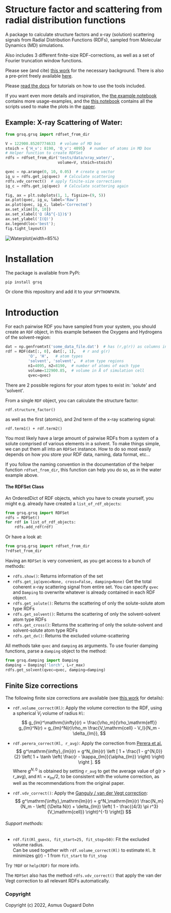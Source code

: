 Structure factor and scattering from radial distribution functions
==================================================================
A package to calculate structure factors and x-ray (solution) scattering signals from Radial Distribution Functions (RDFs), sampled from Molecular Dynamics (MD) simulations. 

Also includes 3 different finite-size RDF-corrections, as well as a set of Fourier truncation window functions. 

Please see (and cite) [this work](https://doi.org/10.1063/5.0164365) for the necessary background. There
is also a pre-print freely available [here](https://chemrxiv.org/engage/chemrxiv/article-details/6494035f24989702c2c4307d).

Please [read the docs](https://grsq.readthedocs.io/) for tutorials on how to use the tools included. 

If you want even more details and inspiration, 
the [the example notebook](https://gitlab.com/asod/grsq/-/blob/main/examples/examples.ipynb) contains more usage-examples, and 
the [this notebook](https://gitlab.com/asod/grsq_examples/-/blob/main/plots.ipynb?ref_type=heads) contains all the scripts
used to make the plots in the [paper](https://doi.org/10.1063/5.0164365).


Example: X-ray Scattering of Water:
-----------------------------------

```python
from grsq.grsq import rdfset_from_dir

V = 122900.85207774633  # volume of MD box
stoich = {'H_v': 8190, 'O_v': 4095}  # number of atoms in MD box
# Helper function to create RDFSet
rdfs = rdfset_from_dir('tests/data/xray_water/', 
                       volume=V, stoich=stoich)

qvec = np.arange(0, 10, 0.05)  # create q vector
ig_u = rdfs.get_iq(qvec)  # Calculate scattering
rdfs.vdv_correct()  # apply finite-size corrections
ig_c = rdfs.get_iq(qvec)  # Calculate scattering again

fig, ax = plt.subplots(1, 1, figsize=(9, 5)) 
ax.plot(qvec, ig_u, label='Raw')
ax.plot(qvec, ig_c, label='Corrected')
ax.set_xlim([0, 10])
ax.set_xlabel('Q (Å$^{-1})$')
ax.set_ylabel('I(Q)')
ax.legend(loc='best');
fig.tight_layout()

```
![Waterplot](https://gitlab.com/asod/grsq/-/raw/main/gfx/iqwater.png){width=85%}

Installation
============
The package is available from PyPi:
```
pip install grsq
```
Or clone this repository and add it to your `$PYTHONPATH`. 

Introduction
============
For each pairwise RDF you have sampled from your system, you should create an `RDF` object, in this example between the Oxygens and Hydrogens of the solvent-region:
```python
dat = np.genfromtxt('some_data_file.dat')  # has (r,g(r)) as columns in this example
rdf = RDF(dat[:, 0], dat[:, 1],   # r and g(r)
          'O', 'H',   # atom types
          'solvent', 'solvent',  # atom type regions
          n1=4095, n2=8190,  # number of atoms of each type
          volume=122900.85,  # volume in Å of simulation cell
          qvec=qvec)
```
There are 2 possible regions for your atom types to exist in: 'solute' and 'solvent'. 

From a single `RDF` object, you can calculate the structure factor: 
```
rdf.structure_factor()
```
as well as the first (atomic), and 2nd term of the x-ray scattering signal:
```
rdf.term1() + rdf.term2()
```

You most likely have a large amount of pairwise RDFs from a system of a solute comprised of various elements in a solvent. To make things simple, we can put them all into an `RDFSet` instance. How to do so most easily depends on how you store your RDF data, naming, data format, etc... 

If you follow the naming convention in the documentation of the helper function `rdfset_from_dir`, this function can help you do so, as in the water example above. 

#### The RDFSet Class
An OrderedDict of RDF objects, which you have to create yourself, you might e.g. already have created a `list_of_rdf_objects`:
```python
from grsq.grsq import RDFSet
rdfs = RDFSet()
for rdf in list_of_rdf_objects:
    rdfs.add_rdf(rdf)
```
Or have a look at:
```python
from grsq.grsq import rdfset_from_dir
?rdfset_from_dir
```
Having an `RDFSet` is very convenient, as you get access to a bunch of methods:
- `rdfs.show()`: Returns information of the set
- `rdfs.get_iq(qvec=None, cross=False, damping=None)` Get the total coherent x-ray scattering signal from entire set.  You can specify `qvec` and `Damping` to overwrite whatever is already contained in each RDF object.  
- `rdfs.get_solute()`: Returns the scattering of only the solute-solute atom type RDFs  
- `rdfs.get_solvent()`: Returns the scattering of only the solvent-solvent atom type RDFs  
- `rdfs.get_cross()`: Returns the scattering of only the solute-solvent and solvent-solute atom type RDFs  
- `rdfs.get_dv()`: Returns the excluded volume-scattering

All methods take `qvec` and `damping` as arguments. To use fourier damping functions, parse a `damping` object to the method:
```python
from grsq.damping import Damping
damping = Damping('lorch', L=r_max)
rdfs.get_solvent(qvec=qvec, damping=damping)
```

## Finite Size corrections
The following finite size corrections are available (see [this work](https://doi.org/10.26434/chemrxiv-2023-69m82) for details):
- `rdf.volume_correct(Rl)`: Apply the volume correction to the RDF, using a spherical $V_l$ volume of radius `Rl`:
$$
g_{lm}^\mathrm{\infty}(r) = \frac{\rho_m}{\rho_\mathrm{eff}} g_{lm}^N(r) =  g_{lm}^N(r)\rho_m \frac{V_\mathrm{cell} - V_l}{N_m - \delta_{lm}},
$$
- `rdf.perera_correct(Rl, r_avg)`: Apply the correction from [Perera et al.](https://doi.org/10.1039/c3fd00072a)
$$
    g^\mathrm{\infty}_{lm}(r) = g^N_{lm}(r) \left [ 
                    1 + \frac{1 - g^{N,0}}{2}  \left( 1 + \tanh \left( \frac{r - \kappa_{lm}}{\alpha_{lm}} \right)   \right)
                  \right ].
$$
Where $g^{N,0}$ is obtained by setting `r_avg` to get the average value of g(r > r_avg), and `Rl` = $\kappa_{lm} / 2$, to be consistent with the volume correction, as well as the recommendations from the original paper.

- `rdf.vdv_correct()`: Apply the [Ganguly / van der Vegt correction](https://doi.org/10.1080/08927022.2017.1416114):
$$
g^\mathrm{\infty}_\mathrm{lm}(r) = g^N_\mathrm{lm}(r) \frac{N_m}{N_m - \left[  (\Delta N(r) + \delta_{lm}) \left( 1 - \frac{(4/3) \pi r^3}{V_\mathrm{cell}} \right)^{-1}  \right]}
$$

###### Support methods:
- `rdf.fit(Rl_guess, fit_start=25, fit_stop=50)`: Fit the excluded volume radius.  
    Can be used together with `rdf.volume_correct(Rl)` to estimate `Rl`. It minimizes g(r) - 1 from `fit_start` to `fit_stop`

Try `?RDF` or `help(RDF)` for more info.


The `RDFSet` also has the method `rdfs.vdv_correct()` that apply the van der Vegt correction to all relevant RDFs automatically.

### Copyright

Copyright (c) 2022, Asmus Ougaard Dohn

